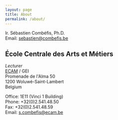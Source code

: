 ```yaml
---
layout: page
title: About
permalink: /about/
---
```


Ir. Sébastien Combéfis, Ph.D.<br />
Email: <a href="mailto:sebastien@combefis.be">sebastien@combefis.be</a>


<h2>École Centrale des Arts et Métiers</h2>

<i>Lecturer</i><br />
<a href="http://www.vinci.be/fr-be/ecam">ECAM</a> / GEI<br />
Promenade de l'Alma 50<br />
1200 Woluwé-Saint-Lambert<br />
Belgium

Office: 1E11 (Vinci 1 Building)<br />
Phone: +32(0)2.541.48.50<br />
Fax: +32(0)2.541.48.59<br />
Email: <a href="mailto:s.combefis@ecam.be">s.combefis@ecam.be</a>
